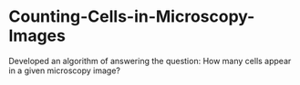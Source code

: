 # Counting-Cells-in-Microscopy-Images
Developed an algorithm of answering the question: How many cells appear in a given microscopy image? 
